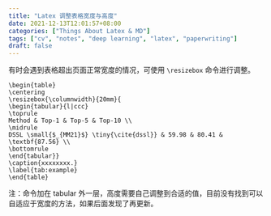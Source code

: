 ```yaml
---
title: "Latex 调整表格宽度与高度"
date: 2021-12-13T12:01:57+08:00
categories: ["Things About Latex & MD"]
tags: ["cv", "notes", "deep learning", "latex", "paperwriting"]
draft: false
---
```


有时会遇到表格超出页面正常宽度的情况，可使用 `\resizebox` 命令进行调整。  

```
\begin{table}
\centering
\resizebox{\columnwidth}{20mm}{
\begin{tabular}{l|ccc}
\toprule
Method & Top-1 & Top-5 & Top-10 \\
\midrule
DSSL \small{$_{MM21}$} \tiny{\cite{dssl}} & 59.98 & 80.41 & \textbf{87.56} \\
\bottomrule
\end{tabular}}
\caption{xxxxxxxx.}
\label{tab:example}
\end{table}
```

注：命令加在 tabular 外一层，高度需要自己调整到合适的值，目前没有找到可以自适应于宽度的方法，如果后面发现了再更新。  
